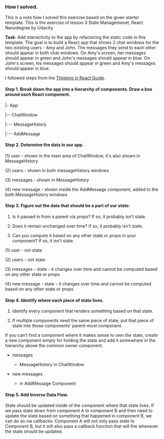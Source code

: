 ### How I solved.

This is a note how I solved this exercise based on the given starter template. 
This is the exercise of lesson 3 State Managemenet, React Nanodegree by Udacity.

**Task**: Add interactivity to the app by refactoring the static code in this
template. The goal is to build a React app that shows 2 chat windows for the
two existing users - Amy and John. The messages they send to each other should
appear in both chat windows. On Amy's screen, her messages should appear in green and
John's messages should appear in blue. On John's screen, his messages should appear in
green and Amy's messages should appear in blue.

I followed steps from the [Thinking in React Guide](https://reactjs.org/docs/thinking-in-react.html).

#### Step 1. Break down the app into a hierarchy of components. Draw a box around each React component.
|- App

|-- ChatWindow

|--- MessageHistory

|--- AddMessage

#### Step 2. Determine the data in our app.
(1) user - shown in the main area of ChatWindow, it's also shown in MessageHistory

(2) users - shown in both messageHistory windows

(3) messages - shown in MessageHistory

(4) new message - shown inside the AddMessage component, added to the both MessageHistory windows

#### Step 3. Figure out the data that should be a part of our state:

1.  Is it passed in from a parent via props? If so, it probably isn’t state.

2.  Does it remain unchanged over time? If so, it probably isn’t state.

3.  Can you compute it based on any other state or props in your component?
    If so, it isn’t state.


(1) user - not state 

(2) users - not state

(3) messages - state - it changes over time and cannot be computed based on any other state or props

(4) new message - state - it changes over time and cannot be computed based on any other state or props

#### Step 4. Identify where each piece of state lives.

1.  Identify every component that renders something based on that state.

2.  If multiple components need the same piece of state, put that piece of state into those components' parent-most component.

If you can’t find a component where it makes sense to own the state, create
a new component simply for holding the state and add it somewhere in the
hierarchy above the common owner component.

- messages
    - MessageHistory in ChatWindow

- new messages
    - in AddMessage Component


#### Step 5. Add Inverse Data Flow.

State should be updated inside of the component where that state lives.
If we pass state down from component A to component B and then need to update
the state based on something that happened in component B, we can do so via
callbacks: Component A will not only pass state to Component B, but it will
also pass a callback function that will fire whenever the state should be updated.
